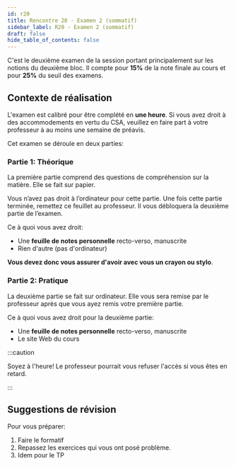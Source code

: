 ```yaml
---
id: r20
title: Rencontre 20 - Examen 2 (sommatif)
sidebar_label: R20 - Examen 2 (sommatif)
draft: false
hide_table_of_contents: false
---
```


C'est le deuxième examen de la session portant  principalement sur les notions du deuxième bloc. Il compte pour **15%** de la note finale au cours et pour **25%** du seuil des examens.


## Contexte de réalisation

L'examen est calibré pour être complété en **une heure**. Si vous avez droit à des accommodements en vertu du CSA, veuillez en faire part à votre professeur à au moins une semaine de préavis.

Cet examen se déroule en deux parties:


### Partie 1: Théorique

La première partie comprend des questions de compréhension sur la matière. Elle se fait sur papier.

Vous n’avez pas droit à l’ordinateur pour cette partie. Une fois cette partie terminée, remettez ce feuillet au professeur. Il vous débloquera la deuxième partie de l’examen.

Ce à quoi vous avez droit:
- Une **feuille de notes personnelle** recto-verso, manuscrite
- Rien d'autre (pas d'ordinateur)

**Vous devez donc vous assurer d'avoir avec vous un crayon ou stylo**.


### Partie 2: Pratique

La deuxième partie se fait sur ordinateur. Elle vous sera remise par le professeur après que vous ayez remis votre première partie.

Ce à quoi vous avez droit pour la deuxième partie:
- Une **feuille de notes personnelle** recto-verso, manuscrite
- Le site Web du cours



:::caution

Soyez à l'heure! Le professeur pourrait vous refuser l'accès si vous êtes en retard.

:::


## Suggestions de révision

Pour vous préparer:
1. Faire le formatif
2. Repassez les exercices qui vous ont posé problème.
3. Idem pour le TP








